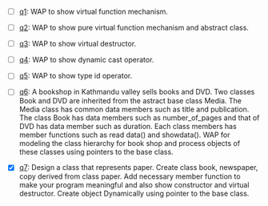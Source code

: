 - [ ] [q1](q1.cpp): WAP to show virtual function mechanism.
- [ ] [q2](q2.cpp): WAP to show pure virtual function mechanism and abstract class.
- [ ] [q3](q3.cpp): WAP to show virtual destructor.
- [ ] [q4](q4.cpp): WAP to show dynamic cast operator.
- [ ] [q5](q5.cpp): WAP to show type id operator.
- [ ] [q6](q6.cpp): A bookshop in Kathmandu valley sells books and DVD. Two classes Book and DVD are inherited from the astract base class Media. The Media class has common data members such as title and publication. The class Book has data members such as number_of_pages and that of DVD has data member such as duration. Each class members has member functions such as read data() and showdata(). WAP for modeling the class hierarchy for book shop and process objects of these classes using pointers to the base class.
- [x] [q7](q7.cpp): Design a class that represents paper. Create class book, newspaper, copy derived from class paper. Add necessary member function to make your program meaningful and also show constructor and virtual destructor. Create object Dynamically using pointer to the base class.

